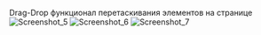 Drag-Drop функционал перетаскивания элементов на странице
![Screenshot_5](https://github.com/AntonLihtar/elements_for_site/assets/111772207/27174a0e-4179-4865-b351-f205409c690e)
![Screenshot_6](https://github.com/AntonLihtar/elements_for_site/assets/111772207/6352932e-fbe2-4948-8c12-7862486a6222)
![Screenshot_7](https://github.com/AntonLihtar/elements_for_site/assets/111772207/211a82bc-7e43-449e-8e19-f81467a26518)


